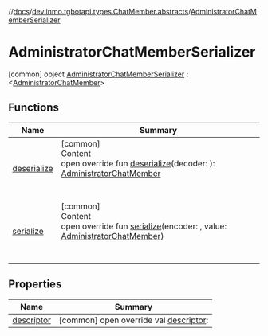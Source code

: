 //[docs](../../../index.md)/[dev.inmo.tgbotapi.types.ChatMember.abstracts](../index.md)/[AdministratorChatMemberSerializer](index.md)



# AdministratorChatMemberSerializer  
 [common] object [AdministratorChatMemberSerializer](index.md) : <[AdministratorChatMember](../-administrator-chat-member/index.md)>    


## Functions  
  
|  Name |  Summary | 
|---|---|
| <a name="dev.inmo.tgbotapi.types.ChatMember.abstracts/AdministratorChatMemberSerializer/deserialize/#kotlinx.serialization.encoding.Decoder/PointingToDeclaration/"></a>[deserialize](deserialize.md)| <a name="dev.inmo.tgbotapi.types.ChatMember.abstracts/AdministratorChatMemberSerializer/deserialize/#kotlinx.serialization.encoding.Decoder/PointingToDeclaration/"></a>[common]  <br>Content  <br>open override fun [deserialize](deserialize.md)(decoder: ): [AdministratorChatMember](../-administrator-chat-member/index.md)  <br><br><br>|
| <a name="dev.inmo.tgbotapi.types.ChatMember.abstracts/AdministratorChatMemberSerializer/serialize/#kotlinx.serialization.encoding.Encoder#dev.inmo.tgbotapi.types.ChatMember.abstracts.AdministratorChatMember/PointingToDeclaration/"></a>[serialize](serialize.md)| <a name="dev.inmo.tgbotapi.types.ChatMember.abstracts/AdministratorChatMemberSerializer/serialize/#kotlinx.serialization.encoding.Encoder#dev.inmo.tgbotapi.types.ChatMember.abstracts.AdministratorChatMember/PointingToDeclaration/"></a>[common]  <br>Content  <br>open override fun [serialize](serialize.md)(encoder: , value: [AdministratorChatMember](../-administrator-chat-member/index.md))  <br><br><br>|


## Properties  
  
|  Name |  Summary | 
|---|---|
| <a name="dev.inmo.tgbotapi.types.ChatMember.abstracts/AdministratorChatMemberSerializer/descriptor/#/PointingToDeclaration/"></a>[descriptor](descriptor.md)| <a name="dev.inmo.tgbotapi.types.ChatMember.abstracts/AdministratorChatMemberSerializer/descriptor/#/PointingToDeclaration/"></a> [common] open override val [descriptor](descriptor.md):    <br>|

